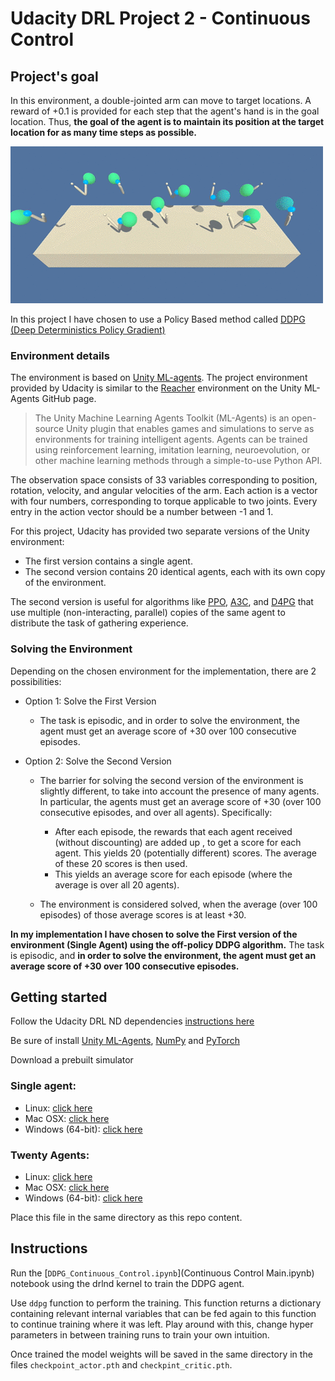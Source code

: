 # Udacity DRL Project 2 - Continuous Control

## Project's goal

In this environment, a double-jointed arm can move to target locations. A reward of +0.1 is provided for each step that the agent's hand is in the goal location. Thus, **the goal of the agent is to maintain its position at the target location for as many time steps as possible.**

![In Project 2, train an agent to maintain its position at the target location for as many time steps as possible.](assets/reacher.gif)


In this project I have chosen to use a Policy Based method called [DDPG (Deep Deterministics Policy Gradient)](https://spinningup.openai.com/en/latest/algorithms/ddpg.html)

### Environment details

The environment is based on [Unity ML-agents](https://github.com/Unity-Technologies/ml-agents). The project environment provided by Udacity is similar to the [Reacher](https://github.com/Unity-Technologies/ml-agents/blob/master/docs/Learning-Environment-Examples.md#reacher) environment on the Unity ML-Agents GitHub page.

> The Unity Machine Learning Agents Toolkit (ML-Agents) is an open-source Unity plugin that enables games and simulations to serve as environments for training intelligent agents. Agents can be trained using reinforcement learning, imitation learning, neuroevolution, or other machine learning methods through a simple-to-use Python API. 

The observation space consists of 33 variables corresponding to position, rotation, velocity, and angular velocities of the arm. Each action is a vector with four numbers, corresponding to torque applicable to two joints. Every entry in the action vector should be a number between -1 and 1.

For this project, Udacity has provided two separate versions of the Unity environment:
- The first version contains a single agent.
- The second version contains 20 identical agents, each with its own copy of the environment.

The second version is useful for algorithms like [PPO](https://arxiv.org/pdf/1707.06347.pdf), [A3C](https://arxiv.org/pdf/1602.01783.pdf), and [D4PG](https://openreview.net/pdf?id=SyZipzbCb) that use multiple (non-interacting, parallel) copies of the same agent to distribute the task of gathering experience.

### Solving the Environment

Depending on the chosen environment for the implementation, there are 2 possibilities:

- Option 1: Solve the First Version
  - The task is episodic, and in order to solve the environment, the agent must get an average score of +30 over 100 consecutive episodes. 

- Option 2: Solve the Second Version
  - The barrier for solving the second version of the environment is slightly different, to take into account the presence of many agents. In particular, the agents must get an average score of +30 (over 100 consecutive episodes, and over all agents). Specifically:
    - After each episode, the rewards that each agent received (without discounting) are added up , to get a score for each agent. This yields 20 (potentially different) scores. The average of these 20 scores is then used.
    - This yields an average score for each episode (where the average is over all 20 agents).

  - The environment is considered solved, when the average (over 100 episodes) of those average scores is at least +30.


**In my implementation I have chosen to solve the First version of the environment (Single Agent) using the off-policy DDPG algorithm.** The task is episodic, and **in order to solve the environment, the agent must get an average score of +30 over 100 consecutive episodes.**



## Getting started

Follow the Udacity DRL ND dependencies [instructions here](https://github.com/udacity/deep-reinforcement-learning#dependencies) 

Be sure of install [Unity ML-Agents](https://github.com/Unity-Technologies/ml-agents/blob/master/docs/Installation.md), [NumPy](http://www.numpy.org/) and [PyTorch](https://pytorch.org/) 

Download a prebuilt simulator

### Single agent:
- Linux: [click here](https://s3-us-west-1.amazonaws.com/udacity-drlnd/P2/Reacher/one_agent/Reacher_Linux.zip)
- Mac OSX: [click here](https://s3-us-west-1.amazonaws.com/udacity-drlnd/P2/Reacher/one_agent/Reacher.app.zip)
- Windows (64-bit): [click here](https://s3-us-west-1.amazonaws.com/udacity-drlnd/P2/Reacher/one_agent/Reacher_Windows_x86_64.zip)

### Twenty Agents:
- Linux: [click here](https://s3-us-west-1.amazonaws.com/udacity-drlnd/P2/Reacher/Reacher_Linux.zip)
- Mac OSX: [click here](https://s3-us-west-1.amazonaws.com/udacity-drlnd/P2/Reacher/Reacher.app.zip)
- Windows (64-bit): [click here](https://s3-us-west-1.amazonaws.com/udacity-drlnd/P2/Reacher/Reacher_Windows_x86_64.zip)

Place this file in the same directory as this repo content.



## Instructions
Run the [`DDPG_Continuous_Control.ipynb`](Continuous Control Main.ipynb) notebook using the drlnd kernel to train the DDPG agent.

Use `ddpg` function to perform the training. This function returns a dictionary containing relevant internal variables that can be fed again to this function to continue training where it was left. Play around with this, change hyper parameters in between training runs to train your own intuition.

Once trained the model weights will be saved in the same directory in the files `checkpoint_actor.pth` and `checkpint_critic.pth`.
